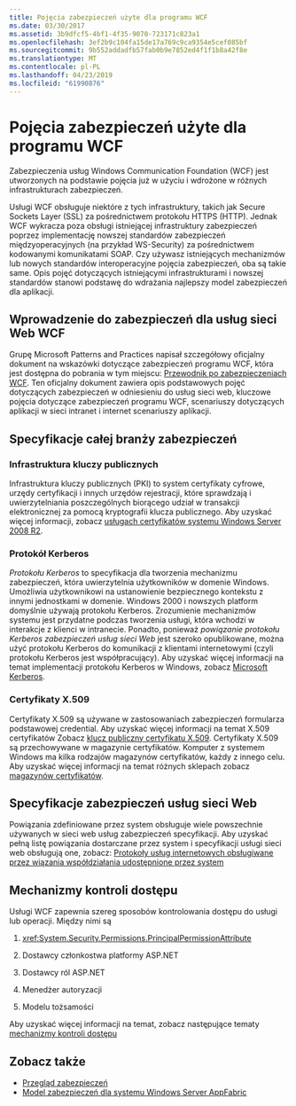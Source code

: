 ```yaml
---
title: Pojęcia zabezpieczeń użyte dla programu WCF
ms.date: 03/30/2017
ms.assetid: 3b9dfcf5-4bf1-4f35-9070-723171c823a1
ms.openlocfilehash: 3ef2b9c104fa15de17a769c9ca9354e5cef085bf
ms.sourcegitcommit: 9b552addadfb57fab0b9e7852ed4f1f1b8a42f8e
ms.translationtype: MT
ms.contentlocale: pl-PL
ms.lasthandoff: 04/23/2019
ms.locfileid: "61990876"
---
```

# <a name="security-concepts-used-in-wcf"></a>Pojęcia zabezpieczeń użyte dla programu WCF
Zabezpieczenia usług Windows Communication Foundation (WCF) jest utworzonych na podstawie pojęcia już w użyciu i wdrożone w różnych infrastrukturach zabezpieczeń.  
  
 Usługi WCF obsługuje niektóre z tych infrastruktury, takich jak Secure Sockets Layer (SSL) za pośrednictwem protokołu HTTPS (HTTP). Jednak WCF wykracza poza obsługi istniejącej infrastruktury zabezpieczeń poprzez implementację nowszej standardów zabezpieczeń międzyoperacyjnych (na przykład WS-Security) za pośrednictwem kodowanymi komunikatami SOAP. Czy używasz istniejących mechanizmów lub nowych standardów interoperacyjne pojęcia zabezpieczeń, oba są takie same. Opis pojęć dotyczących istniejącymi infrastrukturami i nowszej standardów stanowi podstawę do wdrażania najlepszy model zabezpieczeń dla aplikacji.  
  
## <a name="introduction-to-security-for-wcf-web-services"></a>Wprowadzenie do zabezpieczeń dla usług sieci Web WCF  
 Grupę Microsoft Patterns and Practices napisał szczegółowy oficjalny dokument na wskazówki dotyczące zabezpieczeń programu WCF, która jest dostępna do pobrania w tym miejscu: [Przewodnik po zabezpieczeniach WCF](https://go.microsoft.com/fwlink/?LinkId=210210). Ten oficjalny dokument zawiera opis podstawowych pojęć dotyczących zabezpieczeń w odniesieniu do usług sieci web, kluczowe pojęcia dotyczące zabezpieczeń programu WCF, scenariuszy dotyczących aplikacji w sieci intranet i internet scenariuszy aplikacji.  
  
## <a name="industry-wide-security-specifications"></a>Specyfikacje całej branży zabezpieczeń  
  
### <a name="public-key-infrastructure"></a>Infrastruktura kluczy publicznych  
 Infrastruktura kluczy publicznych (PKI) to system certyfikaty cyfrowe, urzędy certyfikacji i innych urzędów rejestracji, które sprawdzają i uwierzytelniania poszczególnych biorącego udział w transakcji elektronicznej za pomocą kryptografii klucza publicznego. Aby uzyskać więcej informacji, zobacz [usługach certyfikatów systemu Windows Server 2008 R2](https://go.microsoft.com/fwlink/?LinkId=210211).  
  
### <a name="kerberos-protocol"></a>Protokół Kerberos  
 *Protokołu Kerberos* to specyfikacja dla tworzenia mechanizmu zabezpieczeń, która uwierzytelnia użytkowników w domenie Windows. Umożliwia użytkownikowi na ustanowienie bezpiecznego kontekstu z innymi jednostkami w domenie. Windows 2000 i nowszych platform domyślnie używają protokołu Kerberos. Zrozumienie mechanizmów systemu jest przydatne podczas tworzenia usługi, która wchodzi w interakcje z klienci w intranecie. Ponadto, ponieważ *powiązanie protokołu Kerberos zabezpieczeń usług sieci Web* jest szeroko opublikowane, można użyć protokołu Kerberos do komunikacji z klientami internetowymi (czyli protokołu Kerberos jest współpracujący). Aby uzyskać więcej informacji na temat implementacji protokołu Kerberos w Windows, zobacz [Microsoft Kerberos](https://go.microsoft.com/fwlink/?LinkId=210212).  
  
### <a name="x509-certificates"></a>Certyfikaty X.509  
 Certyfikaty X.509 są używane w zastosowaniach zabezpieczeń formularza podstawowej credential. Aby uzyskać więcej informacji na temat X.509 certyfikatów Zobacz [klucz publiczny certyfikatu X.509](https://go.microsoft.com/fwlink/?LinkId=210213). Certyfikaty X.509 są przechowywane w magazynie certyfikatów. Komputer z systemem Windows ma kilka rodzajów magazynów certyfikatów, każdy z innego celu. Aby uzyskać więcej informacji na temat różnych sklepach zobacz [magazynów certyfikatów](https://go.microsoft.com/fwlink/?LinkID=87787).  
  
## <a name="web-services-security-specifications"></a>Specyfikacje zabezpieczeń usług sieci Web  
 Powiązania zdefiniowane przez system obsługuje wiele powszechnie używanych w sieci web usług zabezpieczeń specyfikacji. Aby uzyskać pełną listę powiązania dostarczane przez system i specyfikacji usługi sieci web obsługują one, zobacz: [Protokoły usług internetowych obsługiwane przez wiązania współdziałania udostępnione przez system](../../../../docs/framework/wcf/feature-details/web-services-protocols-supported-by-system-provided-interoperability-bindings.md)  
  
## <a name="access-control-mechanisms"></a>Mechanizmy kontroli dostępu  
 Usługi WCF zapewnia szereg sposobów kontrolowania dostępu do usługi lub operacji. Między nimi są  
  
1. <xref:System.Security.Permissions.PrincipalPermissionAttribute>  
  
2. Dostawcy członkostwa platformy ASP.NET  
  
3. Dostawcy ról ASP.NET  
  
4. Menedżer autoryzacji  
  
5. Modelu tożsamości  
  
 Aby uzyskać więcej informacji na temat, zobacz następujące tematy [mechanizmy kontroli dostępu](../../../../docs/framework/wcf/feature-details/access-control-mechanisms.md)  
  
## <a name="see-also"></a>Zobacz także

- [Przegląd zabezpieczeń](../../../../docs/framework/wcf/feature-details/security-overview.md)
- [Model zabezpieczeń dla systemu Windows Server AppFabric](https://go.microsoft.com/fwlink/?LinkID=201279&clcid=0x409)
